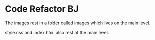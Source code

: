 # Code Refactor BJ

The images rest in a folder called images which lives on the main level.

style.css and index.htm. also rest at the main level.



